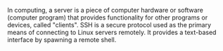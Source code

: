 In computing, a server is a piece of computer hardware or software (computer program) that provides functionality for other programs or devices, called "clients". SSH is a secure protocol used as the primary means of connecting to Linux servers remotely. It provides a text-based interface by spawning a remote shell.
